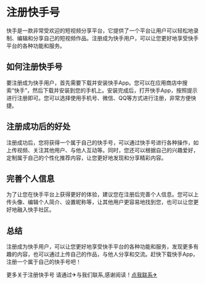 # 注册快手号

快手是一款非常受欢迎的短视频分享平台，它提供了一个平台让用户可以轻松地录制、编辑和分享自己的短视频作品。注册成为快手用户，可以让您更好地享受快手平台的各种功能和服务。

## 如何注册快手号

要注册成为快手用户，首先需要下载并安装快手App。您可以在应用商店中搜索“快手”，然后下载并安装到您的手机上。安装完成后，打开快手App，按照提示进行注册即可。您可以选择使用手机号、微信、QQ等方式进行注册，非常方便快捷。

## 注册成功后的好处

注册成功后，您将获得一个属于自己的快手号，可以通过快手号进行各种操作，如上传视频、关注其他用户、与他人互动等。同时，您还可以根据自己的兴趣爱好，定制属于自己的个性化推荐内容，让您更好地发现和分享精彩内容。

## 完善个人信息

为了让您在快手平台上获得更好的体验，建议您在注册后完善个人信息。您可以上传头像、编辑个人简介、设置昵称等，让其他用户更容易地找到您，也可以让您更好地融入快手社区。

## 总结

注册成为快手用户，可以让您更好地享受快手平台的各种功能和服务，发现更多有趣的内容，也可以通过上传自己的作品，与他人分享和交流。赶快下载快手App，注册一个属于自己的快手号吧！

更多关于注册快手号 请通过✈与我们联系,感谢阅读！[点我联系✈](https://www.k02.cc)